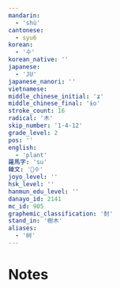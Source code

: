 ```yaml
---
mandarin:
  - 'shù'
cantonese:
  - syu6
korean:
  - '수'
korean_native: ''
japanese:
  - 'JU'
japanese_nanori: ''
vietnamese:
middle_chinese_initial: 'ʑ'
middle_chinese_final: 'ɨo'
stroke_count: 16
radical: '木'
skip_number: '1-4-12'
grade_level: 2
pos: ''
english:
  - 'plant'
羅馬字: 'su'
韓文: '수'
joyo_level: ''
hsk_level: ''
hanmun_edu_level: ''
danayo_id: 2141
mc_id: 905
graphemic_classification: '尌'
stand_in: '樹木'
aliases:
  - '树'
---
```


# Notes
